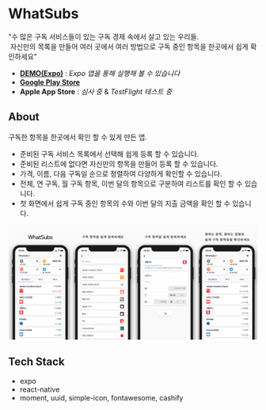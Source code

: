 # WhatSubs

"수 많은 구독 서비스들이 있는 구독 경제 속에서 살고 있는 우리들.  
&nbsp;자신만의 목록을 만들어 여러 곳에서 여러 방법으로 구독 중인 항목을 한곳에서 쉽게 확인하세요"

- **[DEMO(Expo)](https://expo.io/@junhobaik/whatsubs)** : _Expo 앱을 통해 실행해 볼 수 있습니다_
- **[Google Play Store](https://play.google.com/store/apps/details?id=com.junhobaik.whatsubs)**
- **Apple App Store** : _심사 중_ & _TestFlight 테스트 중_

## About

구독한 항목을 한곳에서 확인 할 수 있게 만든 앱.

- 준비된 구독 서비스 목록에서 선택해 쉽게 등록 할 수 있습니다.
- 준비된 리스트에 없다면 자신만의 항목을 만들어 등록 할 수 있습니다.
- 가격, 이름, 다음 구독일 순으로 정렬하여 다양하게 확인할 수 있습니다.
- 전체, 연 구독, 월 구독 항목, 이번 달의 항목으로 구분하여 리스트를 확인 할 수 있습니다.
- 첫 화면에서 쉽게 구독 중인 항목의 수와 이번 달의 지출 금액을 확인 할 수 있습니다.

![screenshot](./readme.png)

## Tech Stack

- expo
- react-native
- moment, uuid, simple-icon, fontawesome, cashify
